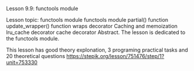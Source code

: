 Lesson 9.9: functools module

Lesson topic: functools module
functools module
partial() function
update_wrapper() function
wraps decorator
Caching and memoization
lru_cache decorator
cache decorator
Abstract. The lesson is dedicated to the functools module.

This lesson has good theory explonation, 3 programing practical tasks and 20 theoretical questions
https://stepik.org/lesson/751476/step/1?unit=753330

